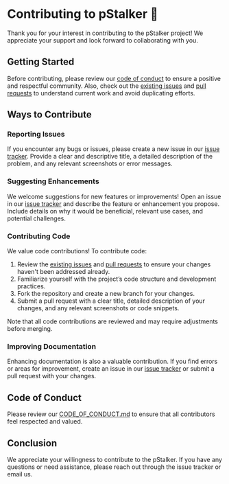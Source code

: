 # Contributing to pStalker 🚀

Thank you for your interest in contributing to the pStalker project! We appreciate your support and look forward to collaborating with you.

## Getting Started

Before contributing, please review our [code of conduct](CODE_OF_CONDUCT.md) to ensure a positive and respectful community. Also, check out the [existing issues](https://github.com/kalix127/pStalker/issues) and [pull requests](https://github.com/kalix127/pStalker/pulls) to understand current work and avoid duplicating efforts.

## Ways to Contribute

### Reporting Issues

If you encounter any bugs or issues, please create a new issue in our [issue tracker](https://github.com/kalix127/pStalker/issues). Provide a clear and descriptive title, a detailed description of the problem, and any relevant screenshots or error messages.

### Suggesting Enhancements

We welcome suggestions for new features or improvements! Open an issue in our [issue tracker](https://github.com/kalix127/pStalker/issues) and describe the feature or enhancement you propose. Include details on why it would be beneficial, relevant use cases, and potential challenges.

### Contributing Code

We value code contributions! To contribute code:

1. Review the [existing issues](https://github.com/kalix127/pStalker/issues) and [pull requests](https://github.com/kalix127/pStalker/pulls) to ensure your changes haven't been addressed already.
2. Familiarize yourself with the project’s code structure and development practices.
3. Fork the repository and create a new branch for your changes.
4. Submit a pull request with a clear title, detailed description of your changes, and any relevant screenshots or code snippets.

Note that all code contributions are reviewed and may require adjustments before merging.

### Improving Documentation

Enhancing documentation is also a valuable contribution. If you find errors or areas for improvement, create an issue in our [issue tracker](https://github.com/kalix127/pStalker/issues) or submit a pull request with your changes.

## Code of Conduct

Please review our [CODE_OF_CONDUCT.md](CODE_OF_CONDUCT.md) to ensure that all contributors feel respected and valued.

## Conclusion

We appreciate your willingness to contribute to the pStalker. If you have any questions or need assistance, please reach out through the issue tracker or email us.